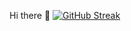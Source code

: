 Hi there 👋
[![GitHub Streak](http://github-readme-streak-stats.herokuapp.com?user=OxER10&theme=hacker&type=png)](https://git.io/streak-stats)
